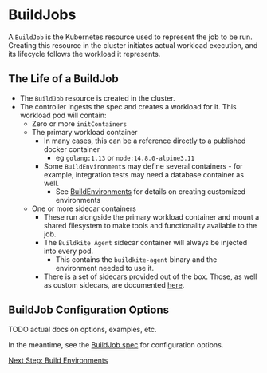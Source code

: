 # BuildJobs

A `BuildJob` is the Kubernetes resource used to represent the job to be run. Creating this resource in the
cluster initiates actual workload execution, and its lifecycle follows the workload it represents.

## The Life of a BuildJob

- The `BuildJob` resource is created in the cluster.
- The controller ingests the spec and creates a workload for it. This workload pod will contain:
  - Zero or more `initContainers`
  - The primary workload container
    - In many cases, this can be a reference directly to a published docker container
      - eg `golang:1.13` or `node:14.8.0-alpine3.11`
    - Some `BuildEnvironment`s may define several containers - for example, integration tests may need a database container as well.
      - See [BuildEnvironments](3-build_environments.md) for details on creating customized environments
  - One or more sidecar containers
    - These run alongside the primary workload container and mount a shared filesystem to make tools and functionality available to the job.
    - The `Buildkite Agent` sidecar container will always be injected into every pod.
      - This contains the `buildkite-agent` binary and the environment needed to use it.
    - There is a set of sidecars provided out of the box. Those, as well as custom sidecars, are documented [here](3-build_environments.md).

## BuildJob Configuration Options

TODO actual docs on options, examples, etc.

In the meantime, see the [BuildJob spec](../../api/v1alpha1/buildjob_types.go) for configuration options.

[Next Step: Build Environments](3-build_environment.md)
